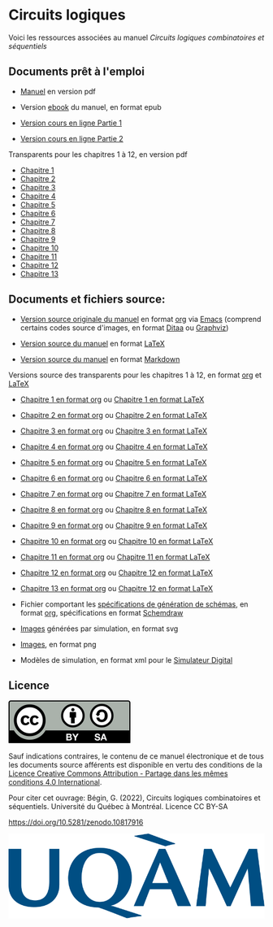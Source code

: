 # Circuits logiques

Voici les ressources associées au manuel _Circuits logiques combinatoires et séquentiels_

## Documents prêt à l'emploi

* [Manuel](circuits_log.pdf) en version pdf

* Version [ebook](circuits_log.epub) du manuel, en format epub

* [Version cours en ligne Partie 1](https://gbegin.github.io/ciab-circuits-logiques-part1/)

* [Version cours en ligne Partie 2](https://gbegin.github.io/ciab-circuits-logiques-part2/)

Transparents pour les chapitres 1 à 12, en version pdf

* [Chapitre 1](Transparents/presentation_ch_syst_numer.pdf)
* [Chapitre 2](Transparents/presentation_ch_logiq_binaire.pdf)
* [Chapitre 3](Transparents/presentation_ch_theoremes.pdf)
* [Chapitre 4](Transparents/presentation_ch_portes.pdf)
* [Chapitre 5](Transparents/presentation_ch_simplification.pdf)
* [Chapitre 6](Transparents/presentation_ch_combinatoires.pdf)
* [Chapitre 7](Transparents/presentation_ch_sequentiels.pdf)
* [Chapitre 8](Transparents/presentation_ch_seq_analyse.pdf)
* [Chapitre 9](Transparents/presentation_ch_seq_conception.pdf)
* [Chapitre 10](Transparents/presentation_ch_seq_reg_compt.pdf)
* [Chapitre 11](Transparents/presentation_ch_memoires.pdf)
* [Chapitre 12](Transparents/presentation_ch_log_prog.pdf)
* [Chapitre 13](Transparents/presentation_ch_hdl.pdf)


## Documents et fichiers source:

* [Version source originale du manuel](circuits_log.org) en format [org](https://orgmode.org/) via [Emacs](https://www.gnu.org/software/emacs/) (comprend certains codes source d'images, en format [Ditaa](https://ditaa.sourceforge.net/) ou [Graphviz](https://graphviz.org/))

* [Version source du manuel](circuits_log.tex) en format [LaTeX](https://www.latex-project.org/)

* [Version source du manuel](circuits_log.md) en format [Markdown](https://daringfireball.net/projects/markdown/)

Versions source des transparents pour les chapitres 1 à 12, en format  [org](https://orgmode.org/) et [LaTeX](https://www.latex-project.org/)

* [Chapitre 1 en format org](Transparents/presentation_ch_syst_numer.org) ou [Chapitre 1 en format LaTeX](Transparents/presentation_ch_syst_numer.tex)
* [Chapitre 2 en format org](Transparents/presentation_ch_logiq_binaire.org) ou [Chapitre 2 en format LaTeX](Transparents/presentation_ch_logiq_binaire.tex)
* [Chapitre 3 en format org](Transparents/presentation_ch_theoremes.org) ou [Chapitre 3 en format LaTeX](Transparents/presentation_ch_theoremes.tex)
* [Chapitre 4 en format org](Transparents/presentation_ch_portes.org) ou [Chapitre 4 en format LaTeX](Transparents/presentation_ch_portes.tex)
* [Chapitre 5 en format org](Transparents/presentation_ch_simplification.org) ou [Chapitre 5 en format LaTeX](Transparents/presentation_ch_simplification.tex)
* [Chapitre 6 en format org](Transparents/presentation_ch_combinatoires.org) ou [Chapitre 6 en format LaTeX](Transparents/presentation_ch_combinatoires.tex)
* [Chapitre 7 en format org](Transparents/presentation_ch_sequentiels.org) ou [Chapitre 7 en format LaTeX](Transparents/presentation_ch_sequentiels.tex)
* [Chapitre 8 en format org](Transparents/presentation_ch_seq_analyse.org) ou [Chapitre 8 en format LaTeX](Transparents/presentation_ch_seq_analyse.tex)
* [Chapitre 9 en format org](Transparents/presentation_ch_seq_conception.org) ou [Chapitre 9 en format LaTeX](Transparents/presentation_ch_seq_conception.tex)
* [Chapitre 10 en format org](Transparents/presentation_ch_seq_reg_compt.org) ou [Chapitre 10 en format LaTeX](Transparents/presentation_ch_seq_reg_compt.tex)
* [Chapitre 11 en format org](Transparents/presentation_ch_memoires.org) ou [Chapitre 11 en format LaTeX](Transparents/presentation_ch_memoires.tex)
* [Chapitre 12 en format org](Transparents/presentation_ch_log_prog.org) ou [Chapitre 12 en format LaTeX](Transparents/presentation_ch_log_prog.tex)
* [Chapitre 13 en format org](Transparents/presentation_ch_hdl.org) ou [Chapitre 12 en format LaTeX](Transparents/presentation_ch_hdl.tex)


* Fichier comportant les [spécifications de génération de
  schémas](generer_images_logique.org), en format
  [org](https://orgmode.org/), spécifications en format
  [Schemdraw](https://schemdraw.readthedocs.io/en/latest/)

* [Images](./Images_svg) générées par simulation, en format svg

* [Images](./Images_png), en format png

* Modèles de simulation, en format xml pour le [Simulateur Digital](https://github.com/hneemann/Digital)


## Licence

![img](by-sa.svg)

Sauf indications contraires, le contenu de ce manuel électronique et
de tous les documents source afférents est disponible en vertu des
conditions de la [Licence Creative Commons Attribution - Partage dans
les mêmes conditions 4.0
International](https://creativecommons.org/licenses/by/4.0/deed.fr).

Pour citer cet ouvrage: Bégin, G. (2022), Circuits logiques
combinatoires et séquentiels. Université du Québec à Montréal. Licence CC BY-SA

<https://doi.org/10.5281/zenodo.10817916>

![img](Logo_UQAM.svg)
